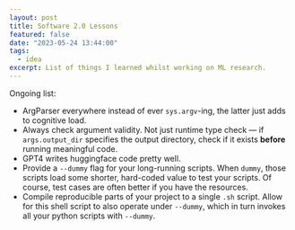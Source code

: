 ```yaml
---
layout: post
title: Software 2.0 Lessons
featured: false
date: "2023-05-24 13:44:00"
tags:
  - idea
excerpt: List of things I learned whilst working on ML research.
---
```

Ongoing list:
- ArgParser everywhere instead of ever `sys.argv`-ing, the latter just adds to cognitive load.
- Always check argument validity. Not just runtime type check — if `args.output_dir` specifies the output directory, check if it exists **before** running meaningful code. 
- GPT4 writes huggingface code pretty well.
- Provide a `--dummy` flag for your long-running scripts. When `dummy`, those scripts load some shorter, hard-coded value to test your scripts. Of course, test cases are often better if you have the resources.
- Compile reproducible parts of your project to a single `.sh` script. Allow for this shell script to also operate under `--dummy`, which in turn invokes all your python scripts with `--dummy`.